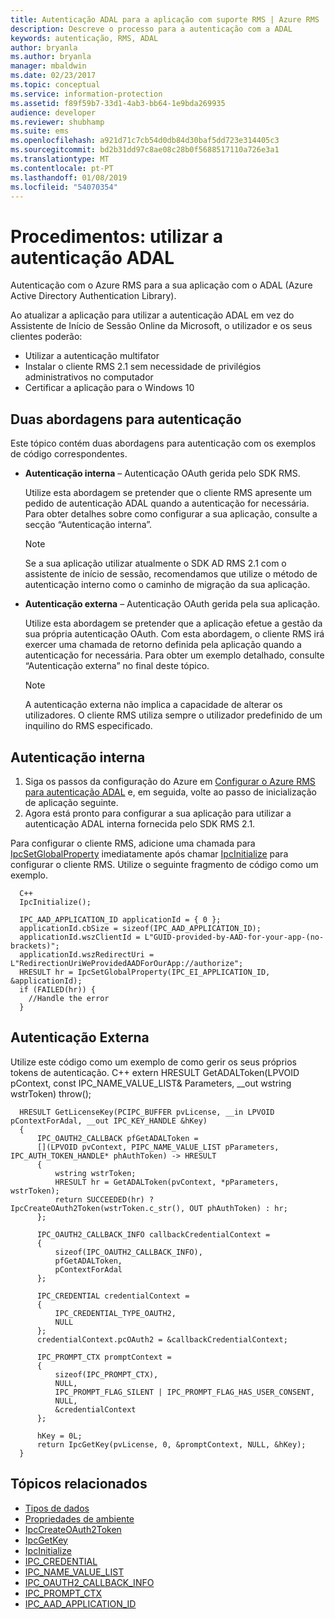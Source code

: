 ```yaml
---
title: Autenticação ADAL para a aplicação com suporte RMS | Azure RMS
description: Descreve o processo para a autenticação com a ADAL
keywords: autenticação, RMS, ADAL
author: bryanla
ms.author: bryanla
manager: mbaldwin
ms.date: 02/23/2017
ms.topic: conceptual
ms.service: information-protection
ms.assetid: f89f59b7-33d1-4ab3-bb64-1e9bda269935
audience: developer
ms.reviewer: shubhamp
ms.suite: ems
ms.openlocfilehash: a921d71c7cb54d0db84d30baf5dd723e314405c3
ms.sourcegitcommit: bd2b31dd97c8ae08c28b0f5688517110a726e3a1
ms.translationtype: MT
ms.contentlocale: pt-PT
ms.lasthandoff: 01/08/2019
ms.locfileid: "54070354"
---
```

# <a name="how-to-use-adal-authentication"></a>Procedimentos: utilizar a autenticação ADAL

Autenticação com o Azure RMS para a sua aplicação com o ADAL (Azure Active Directory Authentication Library).

Ao atualizar a aplicação para utilizar a autenticação ADAL em vez do Assistente de Início de Sessão Online da Microsoft, o utilizador e os seus clientes poderão:

- Utilizar a autenticação multifator
- Instalar o cliente RMS 2.1 sem necessidade de privilégios administrativos no computador
- Certificar a aplicação para o Windows 10

## <a name="two-approaches-to-authentication"></a>Duas abordagens para autenticação

Este tópico contém duas abordagens para autenticação com os exemplos de código correspondentes.

- **Autenticação interna** – Autenticação OAuth gerida pelo SDK RMS.

  Utilize esta abordagem se pretender que o cliente RMS apresente um pedido de autenticação ADAL quando a autenticação for necessária. Para obter detalhes sobre como configurar a sua aplicação, consulte a secção “Autenticação interna”.

  > [!Note]
  > Se a sua aplicação utilizar atualmente o SDK AD RMS 2.1 com o assistente de início de sessão, recomendamos que utilize o método de autenticação interno como o caminho de migração da sua aplicação.

- **Autenticação externa** – Autenticação OAuth gerida pela sua aplicação.

  Utilize esta abordagem se pretender que a aplicação efetue a gestão da sua própria autenticação OAuth. Com esta abordagem, o cliente RMS irá exercer uma chamada de retorno definida pela aplicação quando a autenticação for necessária. Para obter um exemplo detalhado, consulte “Autenticação externa” no final deste tópico.

  > [!Note]
  > A autenticação externa não implica a capacidade de alterar os utilizadores. O cliente RMS utiliza sempre o utilizador predefinido de um inquilino do RMS especificado.

## <a name="internal-authentication"></a>Autenticação interna

1. Siga os passos da configuração do Azure em [Configurar o Azure RMS para autenticação ADAL](adal-auth.md) e, em seguida, volte ao passo de inicialização de aplicação seguinte.
2. Agora está pronto para configurar a sua aplicação para utilizar a autenticação ADAL interna fornecida pelo SDK RMS 2.1.

Para configurar o cliente RMS, adicione uma chamada para [IpcSetGlobalProperty](https://msdn.microsoft.com/library/hh535270.aspx) imediatamente após chamar [IpcInitialize](https://msdn.microsoft.com/library/jj127295.aspx) para configurar o cliente RMS. Utilize o seguinte fragmento de código como um exemplo.

      C++
      IpcInitialize();

      IPC_AAD_APPLICATION_ID applicationId = { 0 };
      applicationId.cbSize = sizeof(IPC_AAD_APPLICATION_ID);
      applicationId.wszClientId = L"GUID-provided-by-AAD-for-your-app-(no-brackets)";
      applicationId.wszRedirectUri = L"RedirectionUriWeProvidedAADForOurApp://authorize";
      HRESULT hr = IpcSetGlobalProperty(IPC_EI_APPLICATION_ID, &applicationId);
      if (FAILED(hr)) {
        //Handle the error
      }

## <a name="external-authentication"></a>Autenticação Externa

Utilize este código como um exemplo de como gerir os seus próprios tokens de autenticação.
C++ extern HRESULT GetADALToken(LPVOID pContext, const IPC_NAME_VALUE_LIST& Parameters, __out wstring wstrToken) throw();

      HRESULT GetLicenseKey(PCIPC_BUFFER pvLicense, __in LPVOID pContextForAdal, __out IPC_KEY_HANDLE &hKey)
      {
          IPC_OAUTH2_CALLBACK pfGetADALToken =
          [](LPVOID pvContext, PIPC_NAME_VALUE_LIST pParameters, IPC_AUTH_TOKEN_HANDLE* phAuthToken) -> HRESULT
          {
              wstring wstrToken;
              HRESULT hr = GetADALToken(pvContext, *pParameters, wstrToken);
              return SUCCEEDED(hr) ? IpcCreateOAuth2Token(wstrToken.c_str(), OUT phAuthToken) : hr;
          };

          IPC_OAUTH2_CALLBACK_INFO callbackCredentialContext =
          {
              sizeof(IPC_OAUTH2_CALLBACK_INFO),
              pfGetADALToken,
              pContextForAdal
          };

          IPC_CREDENTIAL credentialContext =
          {
              IPC_CREDENTIAL_TYPE_OAUTH2,
              NULL
          };
          credentialContext.pcOAuth2 = &callbackCredentialContext;

          IPC_PROMPT_CTX promptContext =
          {
              sizeof(IPC_PROMPT_CTX),
              NULL,
              IPC_PROMPT_FLAG_SILENT | IPC_PROMPT_FLAG_HAS_USER_CONSENT,
              NULL,
              &credentialContext
          };

          hKey = 0L;
          return IpcGetKey(pvLicense, 0, &promptContext, NULL, &hKey);
      }

## <a name="related-topics"></a>Tópicos relacionados

- [Tipos de dados](https://msdn.microsoft.com/library/hh535288.aspx)
- [Propriedades de ambiente](https://msdn.microsoft.com/library/hh535247.aspx)
- [IpcCreateOAuth2Token](https://msdn.microsoft.com/library/mt661866.aspx)
- [IpcGetKey](https://msdn.microsoft.com/library/hh535263.aspx)
- [IpcInitialize](https://msdn.microsoft.com/library/jj127295.aspx)
- [IPC_CREDENTIAL](https://msdn.microsoft.com/library/hh535275.aspx)
- [IPC_NAME_VALUE_LIST](https://msdn.microsoft.com/library/hh535277.aspx)
- [IPC_OAUTH2_CALLBACK_INFO](https://msdn.microsoft.com/library/mt661868.aspx)
- [IPC_PROMPT_CTX](https://msdn.microsoft.com/library/hh535278.aspx)
- [IPC_AAD_APPLICATION_ID](https://msdn.microsoft.com/library/mt661867.aspx)
